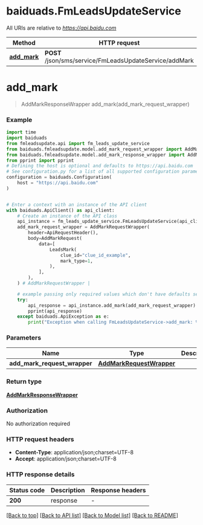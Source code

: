 # baiduads.FmLeadsUpdateService

All URIs are relative to *https://api.baidu.com*

Method | HTTP request | Description
------------- | ------------- | -------------
[**add_mark**](FmLeadsUpdateService.md#add_mark) | **POST** /json/sms/service/FmLeadsUpdateService/addMark | 


# **add_mark**
> AddMarkResponseWrapper add_mark(add_mark_request_wrapper)



### Example


```python
import time
import baiduads
from fmleadsupdate.api import fm_leads_update_service
from baiduads.fmleadsupdate.model.add_mark_request_wrapper import AddMarkRequestWrapper
from baiduads.fmleadsupdate.model.add_mark_response_wrapper import AddMarkResponseWrapper
from pprint import pprint
# Defining the host is optional and defaults to https://api.baidu.com
# See configuration.py for a list of all supported configuration parameters.
configuration = baiduads.Configuration(
    host = "https://api.baidu.com"
)


# Enter a context with an instance of the API client
with baiduads.ApiClient() as api_client:
    # Create an instance of the API class
    api_instance = fm_leads_update_service.FmLeadsUpdateService(api_client)
    add_mark_request_wrapper = AddMarkRequestWrapper(
        header=ApiRequestHeader(),
        body=AddMarkRequest(
            data=[
                LeadsMark(
                    clue_id="clue_id_example",
                    mark_type=1,
                ),
            ],
        ),
    ) # AddMarkRequestWrapper | 

    # example passing only required values which don't have defaults set
    try:
        api_response = api_instance.add_mark(add_mark_request_wrapper)
        pprint(api_response)
    except baiduads.ApiException as e:
        print("Exception when calling FmLeadsUpdateService->add_mark: %s\n" % e)
```


### Parameters

Name | Type | Description  | Notes
------------- | ------------- | ------------- | -------------
 **add_mark_request_wrapper** | [**AddMarkRequestWrapper**](AddMarkRequestWrapper.md)|  |

### Return type

[**AddMarkResponseWrapper**](AddMarkResponseWrapper.md)

### Authorization

No authorization required

### HTTP request headers

 - **Content-Type**: application/json;charset=UTF-8
 - **Accept**: application/json;charset=UTF-8


### HTTP response details

| Status code | Description | Response headers |
|-------------|-------------|------------------|
**200** | response |  -  |

[[Back to top]](#) [[Back to API list]](../README.md#documentation-for-api-endpoints) [[Back to Model list]](../README.md#documentation-for-models) [[Back to README]](../README.md)

